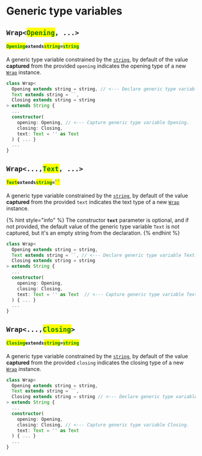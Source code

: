 # Generic type variables

## `Wrap<`<mark style="color:green;">`Opening`</mark>`, ...>` <a href="#wrap-opening" id="wrap-opening"></a>

#### <mark style="color:green;">`Opening`</mark>`extends`<mark style="color:green;">`string`</mark>`=`<mark style="color:green;">`string`</mark>

​A generic type variable constrained by the [`string`](https://developer.mozilla.org/en-US/docs/Web/JavaScript/Reference/Global\_Objects/String), by default of the value **captured** from the provided `opening` indicates the opening type of a new [`Wrap`](description.md) instance.

```typescript
class Wrap<
  Opening extends string = string, // <--- Declare generic type variable Opening.
  Text extends string = ``,
  Closing extends string = string
> extends String {
  ...
  constructor(
    opening: Opening, // <--- Capture generic type variable Opening.
    closing: Closing,
    text: Text = '' as Text
  ) { ... }
  ...
}
```

## `Wrap<...,`<mark style="color:green;">`Text`</mark>`, ...>`

#### <mark style="color:green;">`Text`</mark>`extends`<mark style="color:green;">`string`</mark>`=`<mark style="color:green;">` `` `</mark>

​A generic type variable constrained by the [`string`](https://developer.mozilla.org/en-US/docs/Web/JavaScript/Reference/Global\_Objects/String), by default of the value **captured** from the provided `text` indicates the text type of a new [`Wrap`](description.md) instance.

{% hint style="info" %}
The constructor **`text`** parameter is optional, and if not provided, the default value of the generic type variable `Text` is not captured, but it's an empty string from the declaration.
{% endhint %}

```typescript
class Wrap<
  Opening extends string = string,
  Text extends string = ``, // <--- Declare generic type variable Text.
  Closing extends string = string
> extends String {
  ...
  constructor(
    opening: Opening,
    closing: Closing,
    text: Text = '' as Text  // <--- Capture generic type variable Text.
  ) { ... }
  ...
}
```

## `Wrap<...,`<mark style="color:green;">`Closing`</mark>`>` <a href="#wrap-closing" id="wrap-closing"></a>

#### <mark style="color:green;">`Closing`</mark>`extends`<mark style="color:green;">`string`</mark>`=`<mark style="color:green;">`string`</mark>

​A generic type variable constrained by the [`string`](https://developer.mozilla.org/en-US/docs/Web/JavaScript/Reference/Global\_Objects/String), by default of the value **captured** from the provided `closing` indicates the closing type of a new [`Wrap`](description.md) instance.

```typescript
class Wrap<
  Opening extends string = string,
  Text extends string = ``,
  Closing extends string = string // <--- Declare generic type variable Closing.
> extends String {
  ...
  constructor(
    opening: Opening,
    closing: Closing, // <--- Capture generic type variable Closing.
    text: Text = '' as Text
  ) { ... }
  ...
}
```
